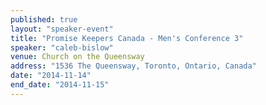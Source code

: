 ```yaml
---
published: true
layout: "speaker-event"
title: "Promise Keepers Canada - Men's Conference 3"
speaker: "caleb-bislow"
venue: Church on the Queensway
address: "1536 The Queensway, Toronto, Ontario, Canada"
date: "2014-11-14"
end_date: "2014-11-15"
---
```


